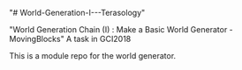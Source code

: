 "# World-Generation-I---Terasology" 

"World Generation Chain (I) : Make a Basic World Generator - MovingBlocks"
A task in GCI2018

This is a module repo for the world generator.
